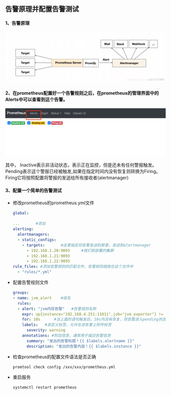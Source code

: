 ## 告警原理并配置告警测试



#### 1、告警原理

![avatar](../images/111122.webp)

#### 2、在prometheus配置好一个告警规则之后，在prometheus的管理界面中的Alerts中可以查看到这个告警。

![avatar](../images/MG388.jpeg)

其中， Inactive表示非活动状态，表示正在监控，但是还未有任何警报触发。Pending表示这个警报已经被触发,如果在指定时间内没有恢复则转换为Firing。Firing它将按照配置将警报的发送给所有接收者(alertmanager)





#### 3、配置一个简单的告警测试

- 修改prometheus的prometheus.yml文件

  ```yaml
  global:
  
  ...       #添加
  alerting:
    alertmanagers:
    - static_configs:
      - targets:       #这里指定将告警发送到那里，发送到alertmanager
        - 192.168.1.20:9093     #我们刚部署的集群
        - 192.168.1.21:9093
        - 192.168.1.22:9093
  rule_files: #添加告警规则的匹配文件，告警规则就放在这个文件中
    - "rules/*.yml"
  ```

- 配置告警规则文件

  ```yaml
  groups:
  - name: jvm_alert    #组名
    rules:
    - alert: "jvm内存告警"   #告警规则名称
      expr: up{instance="192.168.4.251:11011",job="jvm_exporter"} != 1   #根据指标来匹配，当为true时触发
      for: 10s      #当上面的语句触发后，10s内没有恢复，则告警进入pending状态
      labels:   #自定义标签，允许在该告警上附件标签
        severity: warning
      annotations: #附加信息，通常用于描述告警信息
        summary: "发出的告警标题！{{ $labels.alertname }}"
        description: "发出的告警内容！{{ $labels.instance }}"
  ```

- 检查prometheus的配置文件语法是否正确

  ```shell
  promtool check config /xxx/xxx/prometheus.yml 
  ```

- 重启服务

  ```shell
  systemctl restart prometheus
  ```

  